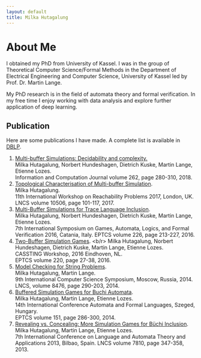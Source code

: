 ```yaml
---
layout: default
title: Milka Hutagalung
---
```

# About Me
I obtained my PhD from University of Kassel.
I was in the group of Theoretical Computer Science/Formal Methods 
in the Department of Electrical Engineering and Computer Science, University of Kassel
led by Prof. Dr. Martin Lange. 

My PhD research  is in the field of automata theory and formal verification.
In my free time I enjoy working with data analysis and explore further
application of deep learning.

## Publication

Here are some publications I have made. A complete list is available in [DBLP](https://dblp.org/pers/hd/h/Hutagalung:Milka).

1. [Multi-buffer Simulations: Decidability and complexity.](https://www.sciencedirect.com/science/article/pii/S0890540118301317?via%3Dihub) <br/>  Milka Hutagalung, Norbert Hundeshagen, Dietrich Kuske, Martin Lange, Etienne Lozes. <br/> Information and Computation Journal volume 262, page 280-310, 2018. <br/> 
2. [Topological Characterisation of Multi-buffer Simulation](https://link.springer.com/chapter/10.1007%2F978-3-319-67089-8_8). <br/>  Milka Hutagalung. <br/>    11th International Workshop on Reachability Problems 2017, London, UK. LNCS  volume 10506, page 101-117, 2017.<br/> 
3. [Multi-Buffer Simulations for Trace Language Inclusion](https://arxiv.org/abs/1609.04098). <br/>  Milka Hutagalung, Norbert Hundeshagen, Dietrich Kuske, Martin Lange, Etienne Lozes. <br/>  7th International Symposium on Games, Automata, Logics, and Formal Verification 2016, Catania, Italy.  EPTCS volume 226,  page 213-227, 2016. <br/> 
4. [Two-Buffer Simulation Games](https://arxiv.org/abs/1608.00654).  <b/r> Milka Hutagalung, Norbert Hundeshagen, Dietrich Kuske, Martin Lange, Etienne Lozes.<br/>  CASSTING Workshop, 2016 Eindhoven, NL. <br/>  EPTCS volume 220, page  27-38, 2016. <br/> 
5. [Model Checking for String Problems](https://link.springer.com/chapter/10.1007%2F978-3-319-06686-8_15). <br/> Milka Hutagalung, Martin Lange.<br/>  9th International Computer Science Symposium, Moscow, Russia, 2014. <br/> LNCS, volume 8476, page 290-203, 2014.<br/> 
6. [Buffered Simulation Games for Buchi Automata](https://arxiv.org/abs/1405.5609v1).<br/>  Milka Hutagalung, Martin Lange, Etienne Lozes.<br/>  14th International Conference Automata and Formal Languages, Szeged, Hungary. <br/> EPTCS volume 151, page 286-300, 2014. <br/> 
7. [Revealing vs. Concealing: More Simulation Games for Büchi Inclusion](https://link.springer.com/chapter/10.1007%2F978-3-642-37064-9_31). <br/> Milka Hutagalung, Martin Lange, Etienne Lozes. <br/> 7th International Conference on Language and Automata Theory and Applications 2013, Bilbao, Spain. LNCS  volume 7810,  page  347-358, 2013.
